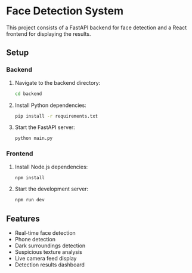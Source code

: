 # Face Detection System

This project consists of a FastAPI backend for face detection and a React frontend for displaying the results.

## Setup

### Backend
1. Navigate to the backend directory:
   ```bash
   cd backend
   ```

2. Install Python dependencies:
   ```bash
   pip install -r requirements.txt
   ```

3. Start the FastAPI server:
   ```bash
   python main.py
   ```

### Frontend
1. Install Node.js dependencies:
   ```bash
   npm install
   ```

2. Start the development server:
   ```bash
   npm run dev
   ```

## Features
- Real-time face detection
- Phone detection
- Dark surroundings detection
- Suspicious texture analysis
- Live camera feed display
- Detection results dashboard